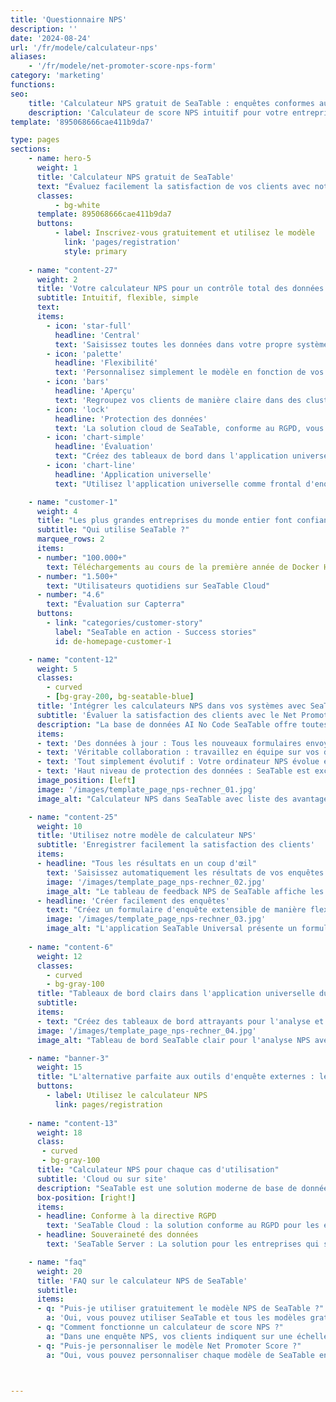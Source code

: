 ```yaml
---
title: 'Questionnaire NPS'
description: ''
date: '2024-08-24'
url: '/fr/modele/calculateur-nps'
aliases:
    - '/fr/modele/net-promoter-score-nps-form'
category: 'marketing'
functions:
seo:
    title: 'Calculateur NPS gratuit de SeaTable : enquêtes conformes au RGPD, pleine souveraineté des données'
    description: 'Calculateur de score NPS intuitif pour votre entreprise : Analysez automatiquement les commentaires des clients, entièrement personnalisable, cloud & on-premise - essayez le modèle SeaTable dès maintenant !'
template: '895068666cae411b9da7'

type: pages
sections:
    - name: hero-5
      weight: 1
      title: 'Calculateur NPS gratuit de SeaTable'
      text: "Évaluez facilement la satisfaction de vos clients avec notre modèle Net Promoter Score - intégré à votre système sans collecter de données via des outils d'enquête externes. Simple, flexible et conforme au RGPD."
      classes:
          - bg-white
      template: 895068666cae411b9da7
      buttons:
          - label: Inscrivez-vous gratuitement et utilisez le modèle
            link: 'pages/registration'
            style: primary
    
    - name: "content-27"
      weight: 2
      title: 'Votre calculateur NPS pour un contrôle total des données'
      subtitle: Intuitif, flexible, simple
      text: 
      items:
        - icon: 'star-full'
          headline: 'Central'
          text: 'Saisissez toutes les données dans votre propre système et gardez à tout moment la maîtrise des données de vos clients.'
        - icon: 'palette'
          headline: 'Flexibilité'
          text: 'Personnalisez simplement le modèle en fonction de vos besoins, sans connaissances informatiques ni frais supplémentaires.'
        - icon: 'bars'
          headline: 'Aperçu'
          text: 'Regroupez vos clients de manière claire dans des clusters NPS afin de mieux identifier les corrélations.'
        - icon: 'lock'
          headline: 'Protection des données'
          text: 'La solution cloud de SeaTable, conforme au RGPD, vous permet de conserver la maîtrise de vos données à tout moment.' 
        - icon: 'chart-simple'
          headline: 'Évaluation'
          text: "Créez des tableaux de bord dans l'application universelle pour présenter les résultats de votre enquête - sans outils supplémentaires."
        - icon: 'chart-line'
          headline: 'Application universelle'
          text: "Utilisez l'application universelle comme frontal d'enquête NPS, avec une page d'enquête personnalisable selon votre identité visuelle." 

    - name: "customer-1"
      weight: 4
      title: "Les plus grandes entreprises du monde entier font confiance à SeaTable"
      subtitle: "Qui utilise SeaTable ?"
      marquee_rows: 2
      items: 
      - number: "100.000+"
        text: Téléchargements au cours de la première année de Docker Hub
      - number: "1.500+"
        text: "Utilisateurs quotidiens sur SeaTable Cloud"
      - number: "4.6"
        text: "Évaluation sur Capterra"
      buttons:
        - link: "categories/customer-story"
          label: "SeaTable en action - Success stories"
          id: de-homepage-customer-1

    - name: "content-12"
      weight: 5
      classes:
        - curved
        - [bg-gray-200, bg-seatable-blue]
      title: 'Intégrer les calculateurs NPS dans vos systèmes avec SeaTable'
      subtitle: 'Évaluer la satisfaction des clients avec le Net Promoter Score'
      description: "La base de données AI No Code SeaTable offre toutes les fonctionnalités dont vous avez besoin pour un calculateur NPS - tout en étant aussi simple qu'une feuille de calcul."
      items:
      - text: 'Des données à jour : Tous les nouveaux formulaires envoyés sont immédiatement visibles dans le backend et peuvent être traités immédiatement.'
      - text: 'Véritable collaboration : travaillez en équipe sur vos données, sans délai ni incohérence.'
      - text: 'Tout simplement évolutif : Votre ordinateur NPS évolue en fonction de vos besoins - sans fonctionnalités supplémentaires complexes ou coûteuses.'
      - text: 'Haut niveau de protection des données : SeaTable est exclusivement hébergé sur des serveurs en Allemagne et est 100% conforme au RGPD.'
      image_position: [left]
      image: '/images/template_page_nps-rechner_01.jpg'
      image_alt: "Calculateur NPS dans SeaTable avec liste des avantages sur l'actualité des données, le travail d'équipe, l'évolutivité et la protection des données."

    - name: "content-25"
      weight: 10
      title: 'Utilisez notre modèle de calculateur NPS'
      subtitle: 'Enregistrer facilement la satisfaction des clients'
      items:
      - headline: "Tous les résultats en un coup d'œil"
        text: 'Saisissez automatiquement les résultats de vos enquêtes dans le tableau "NPS feedback" et classez vos clients en promoteurs, passifs et détracteurs. Grâce au lien avec le tableau "Calculate NPS", vous pouvez évaluer à tout moment votre Net Promoter Score actuel.'
        image: '/images/template_page_nps-rechner_02.jpg'
        image_alt: "Le tableau de feedback NPS de SeaTable affiche les résultats des enquêtes, les clusters de clients et le Net Promoter Score en un coup d'œil."
      - headline: 'Créer facilement des enquêtes'
        text: "Créez un formulaire d'enquête extensible de manière flexible dans l'application universelle, aux couleurs de votre entreprise. Ajoutez des questions ou des champs de texte libre à l'enquête afin d'obtenir des informations supplémentaires pour évaluer la satisfaction des clients."
        image: '/images/template_page_nps-rechner_03.jpg'
        image_alt: "L'application SeaTable Universal présente un formulaire d'enquête extensible de manière flexible et conforme à l'identité visuelle de l'entreprise, avec des champs supplémentaires pour la satisfaction des clients."
            
    - name: "content-6"
      weight: 12
      classes:
        - curved
        - bg-gray-100
      title: "Tableaux de bord clairs dans l'application universelle du calculateur NPS"
      subtitle: 
      items:
      - text: "Créez des tableaux de bord attrayants pour l'analyse et le reporting de votre NPS. Outre la valeur globale, vous visualisez de manière ciblée les différents groupes NPS et leur évolution. Vous pouvez ainsi identifier rapidement les changements dans la répartition relative et prendre des mesures ciblées pour améliorer en permanence la satisfaction des clients."
      image: '/images/template_page_nps-rechner_04.jpg'
      image_alt: "Tableau de bord SeaTable clair pour l'analyse NPS avec distribution graphique et détails des groupes NPS."

    - name: "banner-3"
      weight: 15
      title: "L'alternative parfaite aux outils d'enquête externes : le calculateur NPS de SeaTable."
      buttons:
        - label: Utilisez le calculateur NPS
          link: pages/registration
          
    - name: "content-13"
      weight: 18
      class:
       - curved
       - bg-gray-100
      title: "Calculateur NPS pour chaque cas d'utilisation"
      subtitle: 'Cloud ou sur site'
      description: "SeaTable est une solution moderne de base de données AI No Code avec Universal App Builder. Elle offre toutes les fonctionnalités dont vous avez besoin pour un outil d'enquête numérique intégré. C'est vous qui décidez de la manière dont vous voulez utiliser SeaTable."
      box-position: [right!]
      items:
      - headline: Conforme à la directive RGPD
        text: 'SeaTable Cloud : la solution conforme au RGPD pour les entreprises qui souhaitent démarrer rapidement sans infrastructure informatique propre. Flexible, évolutive et sécurisée.'
      - headline: Souveraineté des données
        text: 'SeaTable Server : La solution pour les entreprises qui souhaitent garder le contrôle total de leurs données ou qui doivent respecter des exigences de conformité strictes.'

    - name: "faq"
      weight: 20
      title: 'FAQ sur le calculateur NPS de SeaTable'
      subtitle: 
      items:
      - q: "Puis-je utiliser gratuitement le modèle NPS de SeaTable ?"
        a: 'Oui, vous pouvez utiliser SeaTable et tous les modèles gratuitement sans limite de temps. Avec un compte gratuit, vous disposez de toutes les fonctionnalités nécessaires pour réaliser des enquêtes, même de grande envergure. Vous pouvez évaluer votre Net Promoter Score directement dans SeaTable et créer des tableaux de bord de reporting attrayants.'
      - q: "Comment fonctionne un calculateur de score NPS ?"
        a: "Dans une enquête NPS, vos clients indiquent sur une échelle de 0 à 10 la probabilité qu'ils recommandent votre entreprise ou votre produit à d'autres personnes. En fonction des réponses, vos clients sont classés en détracteurs (0-6), passifs (7-8) et promoteurs (9-10). Votre NPS actuel est calculé en soustrayant la part relative des promoteurs de la part relative des détracteurs et peut varier entre -100 et +100. Un bon modèle de Net Promoter Score devrait inclure un calculateur de NPS intégré."
      - q: "Puis-je personnaliser le modèle Net Promoter Score ?"
        a: "Oui, vous pouvez personnaliser chaque modèle de SeaTable en fonction de vos besoins. Le formulaire d'enquête de notre modèle Net Promoter Score Calculator comprend déjà d'autres questions sur la satisfaction client et peut être étendu à volonté pour créer, par exemple, une enquête client de grande envergure."



---
```

